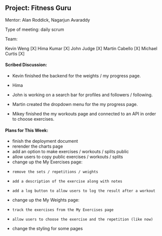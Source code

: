 ## Project: Fitness Guru

Mentor: Alan Roddick, Nagarjun Avaraddy

Type of meeting: daily scrum

Team:

Kevin Weng [X]
Hima Kumar [X]
John Judge [X]
Martin Cabello [X]
Michael Curtis [X]

#### Scribed Discussion:

-   Kevin finished the backend for the weights / my progress page.

-   Hima 

-   John is working on a search bar for profiles and followers / following.

-   Martin created the dropdown menu for the my progress page.

-   Mikey finished the my workouts page and connected to an API in order to choose exercises.

#### Plans for This Week:

-   finish the deployment document
-   rerender the charts page
-   add an option to make exercises / workouts / splits public
-   allow users to copy public exercises / workouts / splits
-   change up the My Exercises page:
-     remove the sets / repetitions / weights
-     add a description of the exercise along with notes
-     add a log button to allow users to log the result after a workout
-   change up the My Weights page:
-     track the exercises from the My Exercises page
-     allow users to choose the exercise and the repetition (like now)
-   change the styling for some pages
